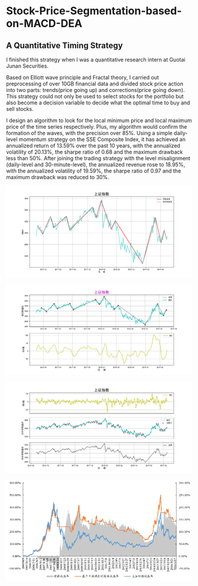 # Stock-Price-Segmentation-based-on-MACD-DEA
## A Quantitative Timing Strategy

I finished this strategy when I was a quantitative research intern at Guotai Junan Securities.

Based on Elliott wave principle and Fractal theory, I carried out preprocessing of over 10GB financial data and divided stock price action into two parts: trends(price going up) and corrections(price going down). This strategy could not only be used to select stocks for the portfolio but also become a decision variable to decide what the optimal time to buy and sell stocks.

I design an algorithm to look for the local minimum price and local maximum price of the time series respectively. Plus, my algorithm would confirm the formation of the waves, with the precision over 85%. Using a simple daily-level momentum strategy on the SSE Composite Index, it has achieved an annualized return of 13.59% over the past 10 years, with the annualized volatility of 20.13%, the sharpe ratio of 0.68 and the maximum drawback less than 50%. After joining the trading strategy with the level misalignment (daily-level and 30-minute-level), the annualized revenue rose to 18.95%, with the annualized volatility of 19.59%, the sharpe ratio of 0.97 and the maximum drawback was reduced to 30%.

![Image_text](https://github.com/LWalker2017/Stock-Price-Segmentation-based-on-MACD-DEA/blob/master/image/1day-30min-combine.png)

![Image_text](https://github.com/LWalker2017/Stock-Price-Segmentation-based-on-MACD-DEA/blob/master/image/20160701-20190701-1day.png)

![Image_text](https://github.com/LWalker2017/Stock-Price-Segmentation-based-on-MACD-DEA/blob/master/image/20160701-20190701-30min.png)

  ![Image text](https://github.com/LWalker2017/Stock-Price-Segmentation-based-on-MACD-DEA/blob/master/image/momentum-return.png)
